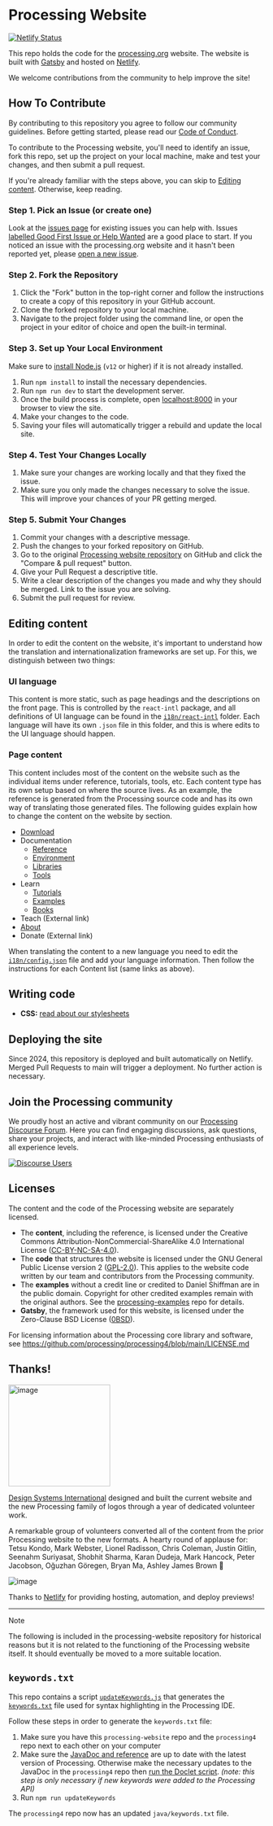 # Processing Website

[![Netlify Status](https://api.netlify.com/api/v1/badges/e1d72dc4-ad96-4b12-bc25-4ec2aa532ad7/deploy-status)](https://app.netlify.com/sites/java-processing-faf822/deploys)

This repo holds the code for the [processing.org](https://processing.org) website. The website is built with [Gatsby](https://www.gatsbyjs.com/) and hosted on [Netlify](https://www.netlify.com/).

We welcome contributions from the community to help improve the site!

## How To Contribute

By contributing to this repository you agree to follow our community guidelines. Before getting started, please read our [Code of Conduct](https://github.com/processing/processing-website/blob/main/CODE-OF-CONDUCT.md). 

To contribute to the Processing website, you'll need to identify an issue, fork this repo, set up the project on your local machine, make and test your changes, and then submit a pull request. 

If you're already familiar with the steps above, you can skip to [Editing content](#editing-content). Otherwise, keep reading.

### Step 1. Pick an Issue (or create one)

Look at the [issues page](https://github.com/processing/processing-website/issues) for existing issues you can help with. Issues [labelled Good First Issue or Help Wanted](https://github.com/processing/processing-website/issues?q=is%3Aissue+is%3Aopen+label%3A%22Help+Wanted%22%2C%22Good+First+Issue%22+) are a good place to start. If you noticed an issue with the processing.org website and it hasn't been reported yet, please [open a new issue](https://github.com/processing/processing-website/issues/new/choose).

### Step 2. Fork the Repository

1. Click the "Fork" button in the top-right corner and follow the instructions to create a copy of this repository in your GitHub account.
2. Clone the forked repository to your local machine.
3. Navigate to the project folder using the command line, or open the project in your editor of choice and open the built-in terminal.

### Step 3. Set up Your Local Environment

Make sure to [install Node.js](https://nodejs.org/en/download/package-manager) (`v12` or higher) if it is not already installed.

1. Run `npm install` to install the necessary dependencies.
2. Run `npm run dev` to start the development server.
3. Once the build process is complete, open [localhost:8000](http://localhost:8000) in your browser to view the site.
4. Make your changes to the code.
5. Saving your files will automatically trigger a rebuild and update the local site.

### Step 4. Test Your Changes Locally

1. Make sure your changes are working locally and that they fixed the issue.
2. Make sure you only made the changes necessary to solve the issue. This will improve your chances of your PR getting merged.

### Step 5. Submit Your Changes

1. Commit your changes with a descriptive message.
2. Push the changes to your forked repository on GitHub.
3. Go to the original [Processing website repository](https://github.com/processing/processing-website) on GitHub and click the "Compare & pull request" button.
4. Give your Pull Request a descriptive title.
5. Write a clear description of the changes you made and why they should be merged. Link to the issue you are solving.
6. Submit the pull request for review.

## Editing content

In order to edit the content on the website, it's important to understand how the translation and internationalization frameworks are set up. For this, we distinguish between two things:

### UI language

This content is more static, such as page headings and the descriptions on the front page. This is controlled by the `react-intl` package, and all definitions of UI language can be found in the [`i18n/react-intl`](/i18n/react-intl) folder. Each language will have its own `.json` file in this folder, and this is where edits to the UI language should happen.

### Page content

This content includes most of the content on the website such as the individual items under reference, tutorials, tools, etc. Each content type has its own setup based on where the source lives. As an example, the reference is generated from the Processing source code and has its own way of translating those generated files. The following guides explain how to change the content on the website by section.

- [Download](/docs/download.md)
- Documentation
  - [Reference](/docs/reference.md)
  - [Environment](/docs/markdown-pages.md)
  - [Libraries](/docs/libraries.md)
  - [Tools](/docs/tools.md)
- Learn
  - [Tutorials](/docs/tutorials.md)
  - [Examples](/docs/examples.md)
  - [Books](/docs/books.md)
- Teach (External link)
- [About](/docs/markdown-pages.md)
- Donate (External link)

When translating the content to a new language you need to edit the [`i18n/config.json`](/i18n/config.json) file and add your language information. Then follow the instructions for each Content list (same links as above).

## Writing code

- **CSS:** [read about our stylesheets](/docs/css.md)

## Deploying the site

Since 2024, this repository is deployed and built automatically on Netlify. Merged Pull Requests to main will trigger a deployment. No further action is necessary.

## Join the Processing community
We proudly host an active and vibrant community on our [Processing Discourse Forum](https://discourse.processing.org/). Here you can find engaging discussions, ask questions, share your projects, and interact with like-minded Processing enthusiasts of all experience levels.

[![Discourse Users](https://img.shields.io/discourse/users?server=https%3A%2F%2Fdiscourse.processing.org)](https://discourse.processing.org/)

## Licenses

The content and the code of the Processing website are separately licensed.

- The **content**, including the reference, is licensed under the Creative Commons Attribution-NonCommercial-ShareAlike 4.0 International License ([CC-BY-NC-SA-4.0](https://creativecommons.org/licenses/by-nc-sa/4.0/)).
- The **code** that structures the website is licensed under the GNU General Public License version 2 ([GPL-2.0](https://www.gnu.org/licenses/old-licenses/gpl-2.0.html)). This applies to the website code written by our team and contributors from the Processing community.
- The **examples** without a credit line or credited to Daniel Shiffman are in the public domain. Copyright for other credited examples remain with the original authors. See the [processing-examples](https://github.com/processing/processing-examples/) repo for details.
- **Gatsby**, the framework used for this website, is licensed under the Zero-Clause BSD License ([0BSD](https://opensource.org/license/0BSD)).

For licensing information about the Processing core library and software, see https://github.com/processing/processing4/blob/main/LICENSE.md

## Thanks!

<img width="200" alt="image" src="https://github.com/user-attachments/assets/4f4d55f1-6bb1-4657-a448-bac125e50a79">

[Design Systems International](https://designsystems.international/) designed and built the current website and the new Processing family of logos through a year of dedicated volunteer work. 

A remarkable group of volunteers converted all of the content from the prior Processing website to the new formats. A hearty round of applause for: Tetsu Kondo, Mark Webster, Lionel Radisson, Chris Coleman, Justin Gitlin, Seenahm Suriyasat, Shobhit Sharma, Karan Dudeja, Mark Hancock, Peter Jacobson, Oğuzhan Göregen, Bryan Ma, Ashley James Brown 💙

![image](https://github.com/user-attachments/assets/da687f3b-f839-4036-8d14-453b354ca40c)

Thanks to [Netlify](https://www.netlify.com/) for providing hosting, automation, and deploy previews!

---
> [!NOTE]
> The following is included in the processing-website repository for historical reasons but it is not related to the functioning of the Processing website itself. It should eventually be moved to a more suitable location.

## `keywords.txt`

This repo contains a script [`updateKeywords.js`](https://github.com/processing/processing-website/blob/main/scripts/updateKeywords.js) that generates the [`keywords.txt`](https://github.com/processing/processing4/blob/6a2cf8cda35552c62a1a794bb1e20f43fe8ffcda/java/keywords.txt) file used for syntax highlighting in the Processing IDE. 

Follow these steps in order to generate the `keywords.txt` file:

1. Make sure you have this `processing-website` repo and the `processing4` repo next to each other on your computer
2. Make sure the [JavaDoc and reference](https://github.com/processing/processing-website/blob/main/docs/reference.md) are up to date with the latest version of Processing. Otherwise make the necessary updates to the JavaDoc in the `processing4` repo then [run the Doclet script](https://github.com/processing/processing-doclet/blob/main/README.md). _(note: this step is only necessary if new keywords were added to the Processing API)_
3. Run `npm run updateKeywords`

The `processing4` repo now has an updated `java/keywords.txt` file.
